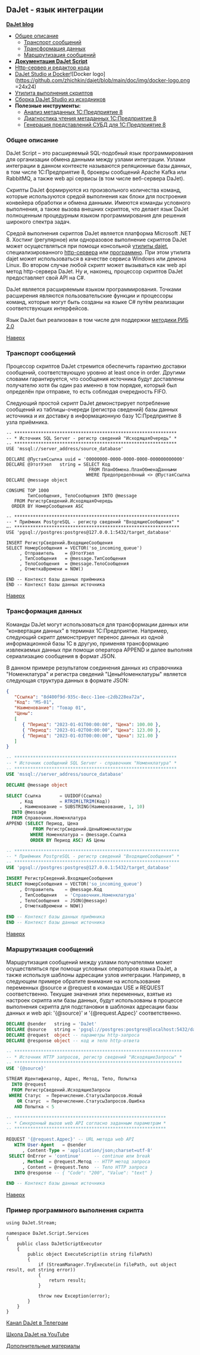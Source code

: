 ## DaJet - язык интеграции

[**DaJet blog**](https://github.com/zhichkin/dajet/blob/main/doc/blog/README.md)

- [Общее описание](#общее-описание)
  - [Транспорт сообщений](#транспорт-сообщений)
  - [Трансформация данных](#трансформация-данных)
  - [Маршрутизация сообщений](#маршрутизация-сообщений)
- [**Документация DaJet Script**](https://github.com/zhichkin/dajet/blob/main/doc/dajet-script/README.md)
- [Http-сервер и редактор кода](https://github.com/zhichkin/dajet/tree/main/doc/dajet-studio/README.md)
- [DaJet Studio и Docker](https://github.com/zhichkin/dajet/tree/main/doc/docker/README.md)![Docker logo](https://github.com/zhichkin/dajet/blob/main/doc/img/docker-logo.png =24x24)
- [Утилита выполнения скриптов](https://github.com/zhichkin/dajet/tree/main/doc/dajet-utility/README.md)
- [Сборка DaJet Studio из исходников](https://github.com/zhichkin/dajet/tree/main/doc/build/README.md)
- **Полезные инструменты:**
  - [Анализ метаданных 1С:Предприятие 8](https://github.com/zhichkin/dajet/blob/main/doc/dajet-script/md-streamer/README.md)
  - [Диагностика чтения метаданных 1С:Предприятие 8](https://github.com/zhichkin/dajet/blob/main/doc/dajet-script/md-streamer/README.md#%D1%82%D0%B5%D1%81%D1%82-dajet-script-%D0%BD%D0%B0-%D1%87%D1%82%D0%B5%D0%BD%D0%B8%D0%B5-%D0%BC%D0%B5%D1%82%D0%B0%D0%B4%D0%B0%D0%BD%D0%BD%D1%8B%D1%85-1%D1%81%D0%BF%D1%80%D0%B5%D0%B4%D0%BF%D1%80%D0%B8%D1%8F%D1%82%D0%B8%D0%B5-8)
  - [Генерация представлений СУБД для 1С:Предприятие 8](https://github.com/zhichkin/dajet/blob/main/doc/dajet-script/db-view/README.md)

### Общее описание

DaJet Script – это расширяемый SQL-подобный язык программирования для организации обмена данными между узлами интеграции. Узлами интеграции в данном контексте называются реляционные базы данных, в том числе 1С:Предприятие 8, брокеры сообщений Apache Kafka или RabbitMQ, а также web api сервисы (в том числе веб-сервера DaJet).

Скрипты DaJet формируются из произвольного количества команд, которые используются средой выполнения как блоки для построения конвейера обработки и обмена данными. Имеются команды условного выполнения, а также вызова внешних скриптов, что делает язык DaJet полноценным процедурным языком программирования для решения широкого спектра задач.

Средой выполнения скриптов DaJet является платформа Microsoft .NET 8. Хостинг (регулярное) или одноразовое выполнение скриптов DaJet может осуществляться при помощи консольной [утилиты dajet](https://github.com/zhichkin/dajet/tree/main/doc/dajet-utility/README.md), специализированного [http-сервера](https://github.com/zhichkin/dajet/tree/main/doc/dajet-studio/README.md) или [программно](#пример-программного-выполнения-скрипта). При этом утилита dajet может использоваться в качестве сервиса Windows или демона Linux. Во втором случае любой скрипт может вызываться как web api метод http-сервера DaJet. Ну и, наконец, процессор скриптов DaJet предоставляет свой API на C#.

DaJet является расширяемым языком программирования. Точками расширения являются пользовательские функции и процессоры команд, которые могут быть созданы на языке C# путём реализации соответствующих интерфейсов.

Язык DaJet был реализован в том числе для поддержки [методики РИБ 2.0](https://infostart.ru/video/w2100189/)

[Наверх](#dajet---язык-интеграции)

### Транспорт сообщений

Процессор скриптов DaJet стремится обеспечить гарантию доставки сообщений, соответствующую уровню at least once in order. Другими словами гарантируется, что сообщения источника будут доставлены получателю хотя бы один раз именно в том порядке, который был определён при отправке, то есть соблюдая очередность FIFO.

Следующий простой скрипт DaJet демонстрирует потребление сообщений из таблицы-очереди (регистра сведений) базы данных источника и их доставку в информационную базу 1С:Предприятие 8 узла приёмника.

```TSQL
-- *************************************************************
-- * Источник SQL Server - регистр сведений "ИсходящаяОчередь" *
-- *************************************************************
USE 'mssql://server_address/source_database'

DECLARE @ПустаяСсылка uuid = '00000000-0000-0000-0000-000000000000'
DECLARE @ЭтотУзел   string = SELECT Код
                               FROM ПланОбмена.ПланОбменаДанными
                              WHERE Предопределённый <> @ПустаяСсылка
DECLARE @message object

CONSUME TOP 1000
        ТипСообщения, ТелоСообщения INTO @message
   FROM РегистрСведений.ИсходящаяОчередь
  ORDER BY НомерСообщения ASC

-- **************************************************************
-- * Приёмник PostgreSQL - регистр сведений "ВходящиеСообщения" *
–- **************************************************************
USE 'pgsql://postgres:postgres@127.0.0.1:5432/target_database'

INSERT РегистрСведений.ВходящиеСообщения
SELECT НомерСообщения = VECTOR('so_incoming_queue')
     , Отправитель    = @ЭтотУзел
     , ТипСообщения   = @message.ТипСообщения
     , ТелоСообщения  = @message.ТелоСообщения
     , ОтметкаВремени = NOW()

END -- Контекст базы данных приёмника
END -- Контекст базы данных источника
```

[Наверх](#dajet---язык-интеграции)

### Трансформация данных

Команды DaJet могут использоваться для трансформации данных или "конвертации данных" в терминах 1С:Предприятие. Например, следующий скрипт демонстрирует перенос данных из одной информационной базы 1С в другую, применяя трансформацию извлекаемых данных при помощи оператора APPEND и далее выполняя сериализацию сообщения в формат JSON.

В данном примере результатом соединения данных из справочника "Номенклатура" и регистра сведений "ЦеныНоменклатуры" является следующая структура данных в формате JSON:
```JSON
{
   "Ссылка": "8d400f9d-935c-8ecc-11ee-c2db228ea72a",
   "Код": "MS-01",
   "Наименование": "Товар 01",
   "Цены":
   [
      { "Период": "2023-01-01T00:00:00", "Цена": 100.00 },
      { "Период": "2023-01-02T00:00:00", "Цена": 123.00 },
      { "Период": "2023-01-03T00:00:00", "Цена": 321.00 }
   ]
}
```
```SQL
-- *************************************************************
-- * Источник сообщений SQL Server - справочник "Номенклатура" *
-- *************************************************************
USE 'mssql://server_address/source_database'

DECLARE @message object

SELECT Ссылка       = UUIDOF(Ссылка)
     , Код          = RTRIM(LTRIM(Код))
     , Наименование = SUBSTRING(Наименование, 1, 10)
  INTO @message
  FROM Справочник.Номенклатура
APPEND (SELECT Период, Цена
          FROM РегистрСведений.ЦеныНоменклатуры
         WHERE Номенклатура = @message.Ссылка
         ORDER BY Период ASC) AS Цены

-- **************************************************************
-- * Приёмник PostgreSQL - регистр сведений "ВходящиеСообщения" *
-- **************************************************************
USE 'pgsql://postgres:postgres@127.0.0.1:5432/target_database'

INSERT РегистрСведений.ВходящиеСообщения
SELECT НомерСообщения = VECTOR('so_incoming_queue')
     , Отправитель    = @message.Код
     , ТипСообщения   = 'Справочник.Номенклатура'
     , ТелоСообщения  = JSON(@message)
     , ОтметкаВремени = NOW()

END -- Контекст базы данных приёмника
END -- Контекст базы данных источника
```

[Наверх](#dajet---язык-интеграции)

### Маршрутизация сообщений

Маршрутизация сообщений между узлами получателями может осуществляться при помощи условных операторов языка DaJet, а также используя шаблоны адресации узлов интеграции. Например, в следующем примере обратите внимание на использование переменных @source и @request в командах USE и REQUEST соответственно. Текущие значения этих переменных, взятые из настроек скрипта или базы данных, будут использованы в процессе выполнения скрипта для подстановки в шаблонах адресации базы данных и web api: '{@source}' и '{@request.Адрес}' соответственно.

```SQL
DECLARE @sender   string = 'DaJet'
DECLARE @source   string = 'pgsql://postgres:postgres@localhost:5432/database_name'
DECLARE @request  object -- параметры http-запроса
DECLARE @response object -- код и тело http-ответа

-- ***************************************************************
-- * Источник HTTP запросов, регистр сведений "ИсходящиеЗапросы" *
-- ***************************************************************
USE '{@source}'

STREAM Идентификатор, Адрес, Метод, Тело, Попытка
  INTO @request
  FROM РегистрСведений.ИсходящиеЗапросы
 WHERE Статус  = Перечисление.СтатусыЗапросов.Новый
    OR Статус  = Перечисление.СтатусыЗапросов.Ошибка
   AND Попытка < 5

-- *********************************************************
-- * Синхронный вызов web API согласно заданным параметрам *
-- *********************************************************

REQUEST '{@request.Адрес}' -- URL метода web API
   WITH User-Agent   = @sender
      , Content-Type = 'application/json;charset=utf-8'
 SELECT OnError = 'continue'     -- continue или break
      , Method  = @request.Метод -- HTTP метод запроса
      , Content = @request.Тело  -- Тело HTTP запроса
   INTO @response -- { "Code": "200", "Value": "text" }

END -- Контекст базы данных источника
```

[Наверх](#dajet---язык-интеграции)

### Пример программного выполнения скрипта

```CSHARP
using DaJet.Stream;

namespace DaJet.Script.Services
{
    public class DaJetScriptExecutor
    {
        public object ExecuteScript(in string filePath)
        {
            if (StreamManager.TryExecute(in filePath, out object result, out string error))
            {
                return result;
            }

            throw new Exception(error);
        }
    }
}
```
[Канал DaJet в Телеграм](https://t.me/dajet_studio)

[Школа DaJet на YouTube](https://www.youtube.com/playlist?list=PLyBbhdsc7InutmVxyUszw-ZNJ5zKVBot2)

[Дополнительные материалы](https://zhichkin.github.io/)
